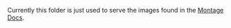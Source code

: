 Currently this folder is just used to serve the images found in the [Montage Docs](https://github.com/montagejs/montagejs.org/wiki).